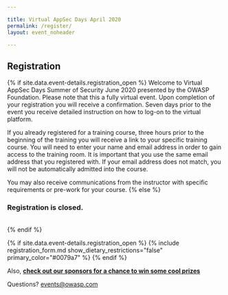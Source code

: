 ```yaml
---

title: Virtual AppSec Days April 2020
permalink: /register/
layout: event_noheader

---
```


## Registration 
{% if site.data.event-details.registration_open %}
Welcome to Virtual AppSec Days Summer of Security June 2020 presented by the OWASP Foundation. Please note that this a fully virtual event. Upon completion of your registration you will receive a confirmation. Seven days prior to the event you receive detailed instruction on how to log-on to the virtual platform. 

If you already registered for a training course, three hours prior to the beginning of the training you will receive a link to your specific training course.
You will need to enter your name and email address in order to gain access to the training room. It is important that you use the same email address that you registered with. If your email address does not match, you will not be automatically admitted into the course.

You may also receive communications from the instructor with specific requirements or pre-work for your course. 
{% else %}
<br>
### Registration is closed.
<br>
{% endif %}

{% if site.data.event-details.registration_open %}
{% include registration_form.md show_dietary_restrictions="false" primary_color="#0079a7" %}
{% endif %}

Also, **[check out our sponsors for a chance to win some cool prizes](/sponsors/swag/)**

Questions? [events@owasp.com](mailto:events@owasp.com?subject=Virtual%20AppSec%20Days%20Inquiry)
